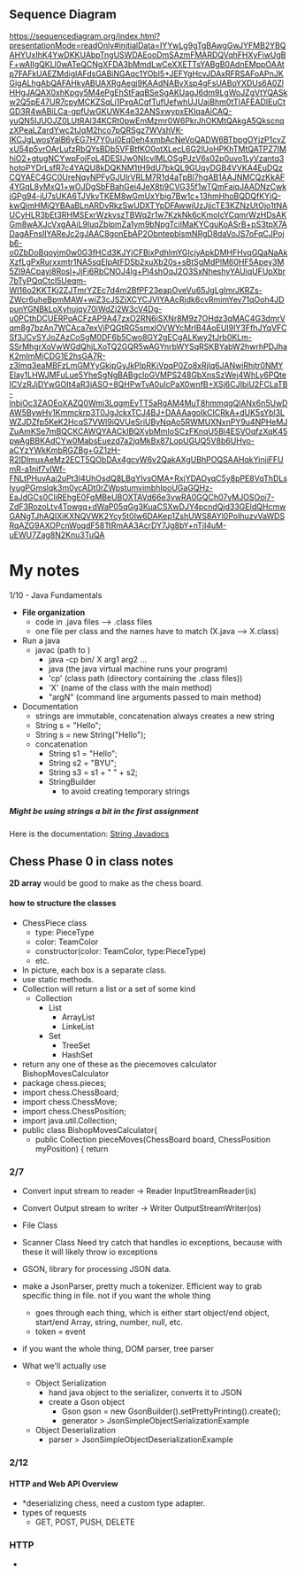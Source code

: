 ## Sequence Diagram
https://sequencediagram.org/index.html?presentationMode=readOnly#initialData=IYYwLg9gTgBAwgGwJYFMB2YBQAHYUxIhK4YwDKKUAbpTngUSWDAEooDmSAzmFMARDQVqhFHXyFiwUgBF+wAIIgQKLl0wATeQCNgXFDA3bMmdLwCeXXETTsYABgB0AdnEMppOAAtp7FAFkUAEZMdigIAFdsGABiNGAqc1YObl5+JEFYgHcvJDAxRFRSAFoAPnJKGigALhgAbQAFAHkyABUAXRgAegj9KAAdNABvXsp4gFsUABoYXDUs6A0ZlHHgJAQAX0xhKpgy5M4ePgEhStFaqBSeSgAKUagJ6dm9LgWoJZgVtYQASkw2Q5pE47UR7cpyMCKZSqLi1PxgACqfTufUefwhUJUajBhm0tTIAFEADIEuCtGD3R4wABiLCa-gpfUwGKUWK4e32ANSxwypxEKlqaAiCAQ-yuQN5IJUOJZ0LUtRAl34KCRt0pwEmMzmr0W6PkrJhOKMtQAkgA5QkscnqzXPeaLZardYwc2tJqM2hco7pQRSgz7WVshVK-IKCJgLwosYalB6yEG7H7Y0ui0Eq0eh4xmbAcNeVoQADW6BTbpgOYjzP1cvZxU54p5vrOArLufzRbQYsBDb5VFBtfKO0otXLecL6G2lUoHPKhTMtQATPZ7IMhiO2+gtugNCYwpFojFoL4DESIJw0NlcvlMLOSgPJzV6s02p0uvo1LyVzantq3hotoPYDrLsfR7c4YAQU8kDQKNM1tH9dU7bkQL9GUqyDGB4VVKA4EuDQzCQYAEC4GC0UreNqyNPFyGJUlrVRLM7R1d4aTpBl7hgAB1AAJNMCQzKkAF4YGqL8yMxQ1+wOJDgSbFBahGei4JeX8ti9CVG35f1wTQmFaiqJAADNzCwkiGPg94-jU7sUKA6TJVkvTKEM8wGmUxYbig7Bw1c+13hmHhoBQDQfKYjQ-kwQjmHMjQYBAaBLnARDvRkzSwUDXTYpDFAwwjUzJjjcTE3KZNzUtOjo1tNAUCyHLR3bEt3RHMSExrWzkvszTBWq2r1w7KzkNk6cKmoIcYCqmrWzHDsAKGm8wAXJcVxgAAiL9luqZblpmZa1ym9bNpgTciIMaKYCguKoASrB+pS3tpX7ADagAFnsIIYAReJc2gJAAC8gonEbAP2ObntepblsmNRgD8daVoJS7oFqCJPojb6-o0ZbDoBqoyjm0w0G3fHCd3KJYjCFBixPdhImYGIcjyApkDMHFHvqGQaNaAkXzfLgPxRurxxmtr1NA5sqEIpAtFDSb2xuXb20s+sBtSgMdPlM60HF5Apey3M5Zl9ACpayj8Rosl+JjFj6RbCNOJ4lg+Pl4shOqJ2O3SxNheshyYAUiqUFUpXbr7bTyPQqCtcl5Ueqm-WI16o2KKTKj2ZJTmrYZEc7d4m2BfPF23eapOveVu65JgLgImrJKRZs-ZWcr6uheBpmMAW+wiZ3cJSZiXCYCJVIYAAcRjdk6cvRmimYev71qOoh4JDpunYGNBkLoXyhujqy70iWdZj2W3cV4Dg-u0PCthDCUERPoACFzAP9A47zxO2RN6iSXNr8M9z7OHdz3qMAC4G3dmrVqm8g7bzAn7WCAca7exVjPQGtRG5smxlOVWYcMrIB4AoEUI9IY3FfhJYqVFCSf3JCvSYJoZAzCoSgM0DF6b5Cwo8GY2gECgALKwy2tJrb0KLm-SSrMhgrXoVwWGdQhjLXoTQ2GQR5wAGYnrbWYSqRSKBYabW2hwrhPDJhaK2mImMjCDG1E2hsGA7R-z3lmq3eaMBFzLmGMYyGkjpGyJkPIpRKiVpqP0Zo8xRjlq6JANwjRhjtr0NMYElay1LHWJMFuLue5YheSgNgBABgcIoGVMPS248GbXnsSzWej4WhLy6PQteICVzRJjDYwGOIt4aR3jASO+8QHPwTvA0uIcPaX0wnfB+XSj6CJIbiU2FCLaTB-lnbiOc3ZAOEoXAZQ0Wmi3LqgmEvTT5aRgAM4MuT8hmmqgQlANx6n5UwDAW5BywHv1Kmmckrp3T0JgJckxTCJ4BJ+DAAAagoIkCICRkA+dUK5sYbl3LWZJDZfp5KeK2HcqS7VWl9iQVUeSriUByNqAo5RWMUXNxnPY9u4NPHeMJZuAmKSe7mBQCKCAWQYAACkIBQXybMmIoSCzFKnqU5Bj4ESVOqfzXqK45pwAgBBKAdCYw0MabsEuezd7a2jqMkBx87LopUGUQ5V8b6UHvo-aCYzYWkKmbRGZBg+GZ1zH-R2IDlmuxAeMz2ECT5QObDAx4gcvW6v2QakAXgUBhPOQSAAHqkYinjiFFUmR-a1nif7vIWf-FNLtPHuvAai2uPt3l4UhOsdQ8LBqYIvsOMA+RxjYDAOyqC5y8pPE8VqThDLsIyugPGmslqk3m0ycADt0rZWpstumvimbhIpoUGaGQHz-EaJdGCs0CIiREhgE0FgMBeUBOXTAVd66e3vwRA0GQCh07vMJOSOoi7-ZdF3RozoLtv4Towgq+dWaP05qGg3KuaCSXwDJY4pcndQjd33GEIdQHcmwGANgTJhAQIXiKXNQVWK2Ycy5t0Iw6DAKep1ZshUWS8AYl0PoIhuzvVaWDSRqAZG9AXOPcnWoqdF58TtRmAA3AcrDY7Jg8bY+nTjI4uM-uEWU7Zag8N2Knu3TuQA

# My notes
1/10 - Java Fundamentals
- **File organization**
    - code in .java files --> .class files
    - one file per class and the names have to match (X.java --> X.class)
- Run a java
    - javac (path to )
        - java -cp bin/ X arg1 arg2 ...
        - java (the java virtual machine runs your program)
        - 'cp' (class path (directory containing the .class files))
        - 'X' (name of the class with the main method)
        - "argN" (command line arguments passed to main method)
- Documentation
    - strings are immutable, concatenation always creates a new string
    - String s = "Hello";
    - String s = new String("Hello");
    - concatenation
        - String s1 = "Hello";
        - String s2 = "BYU";
        - String s3 = s1 + " " + s2;
        - StringBuilder
            - to avoid creating temporary strings

##### Might be using strings a bit in the first assignment
Here is the documentation: [String Javadocs](https://docs.oracle.com/en/java/javase/21/docs/api/java.base/java/lang/String.html)

## Chess Phase 0 in class notes
**2D array**  would be good to make as the chess board.
#### how to structure the classes
- ChessPiece class
  - type: PieceType
  - color: TeamColor
  - constructor(color: TeamColor, type:PieceType)
  - etc.
- In picture, each box is a separate class.
- use static methods.
- Collection will return a list or a set of some kind
  - Collection
    - List
      - ArrayList
      - LinkeList
    - Set
      - TreeSet
      - HashSet
- return any one of these as the piecemoves calculator
  BishopMovesCalculator
- package chess.pieces;
- import chess.ChessBoard;
- import chess.ChessMove;
- import chess.ChessPosition;
- import java.util.Collection;
- public class BishopMovesCalculator{
  - public Collection<ChessMove> pieceMoves(ChessBoard board, ChessPosition myPosition) { return
### 2/7

- Convert input stream to reader -> Reader InputStreamReader(is)
- Convert Output stream to writer -> Writer OutputStreamWriter(os)

- File Class
- Scanner Class
Need try catch that handles io exceptions, because with these it will likely throw io exceptions

- GSON, library for processing JSON data.
- make a JsonParser, pretty much a tokenizer.  Efficient way to grab specific thing in file.  not if you want the whole thing
  - goes through each thing, which is either start object/end object, start/end Array, string, number, null, etc.
  - token = event
- if you want the whole thing, DOM parser, tree parser
- What we'll actually use
  - Object Serialization
    - hand java object to the serializer, converts it to JSON
    - create a Gson object
      - Gson gson = new GsonBuilder().setPrettyPrinting().create();
      - generator > JsonSimpleObjectSerializationExample
  - Object Deserialization
    - parser > JsonSimpleObjectDeserializationExample

### 2/12
#### HTTP and Web API Overview

- *deserializing chess, need a custom type adapter.
- types of requests
  - GET, POST, PUSH, DELETE

### HTTP
 - 

